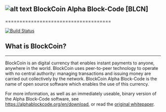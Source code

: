 
## ![alt text](https://avatars3.githubusercontent.com/u/28805837?s=0&v=4) BlockCoin Alpha Block-Code [BLCN]
=====================================

[![Build Status](https://travis-ci.org/bitcoin/bitcoin.svg?branch=master)](https://travis-ci.org/bitcoin/bitcoin)


## What is BlockCoin?
----------------

BlockCoin is an digital currency that enables instant payments to
anyone, anywhere in the world. BlockCoin uses peer-to-peer technology to operate
with no central authority: managing transactions and issuing money are carried
out collectively by the network. BlockCoin Alpha Block-Code is the name of open source
software which enables the use of this currency.

For more information, as well as an immediately useable, binary version of
the Alpha Block-Code software, see https://alphablockcode.org/en/download, or read the
[original whitepaper](https://alphablockcode.org/BlockCoin.pdf).
